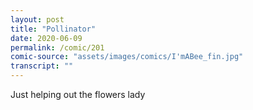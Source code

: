```yaml
---
layout: post
title: "Pollinator"
date: 2020-06-09
permalink: /comic/201
comic-source: "assets/images/comics/I'mABee_fin.jpg"
transcript: ""
---
```


Just helping out the flowers lady

